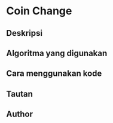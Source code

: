 # Coin Change

## Deskripsi

## Algoritma yang digunakan

## Cara menggunakan kode

## Tautan

## Author
